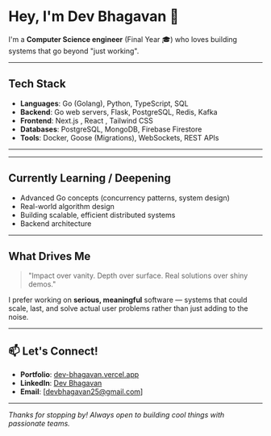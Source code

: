 # Hey, I'm Dev Bhagavan 👋


I'm a **Computer Science engineer** (Final Year 🎓) who loves building systems that go beyond "just working".

---

## Tech Stack

- **Languages**: Go (Golang), Python, TypeScript, SQL
- **Backend**: Go web servers, Flask, PostgreSQL, Redis, Kafka
- **Frontend**: Next.js , React , Tailwind CSS
- **Databases**: PostgreSQL, MongoDB, Firebase Firestore
- **Tools**: Docker, Goose (Migrations), WebSockets, REST APIs

---

---

##  Currently Learning / Deepening

- Advanced Go concepts (concurrency patterns, system design)
- Real-world algorithm design 
- Building scalable, efficient distributed systems
- Backend architecture

---

## What Drives Me

> "Impact over vanity. Depth over surface. Real solutions over shiny demos."

I prefer working on **serious, meaningful** software — systems that could scale, last, and solve actual user problems rather than just adding to the noise.

---

## 📫 Let's Connect!

- **Portfolio**: [dev-bhagavan.vercel.app](https://dev-bhagavan.vercel.app)
- **LinkedIn**: [Dev Bhagavan](https://www.linkedin.com/in/dev-bhagavan/)
- **Email**: [devbhagavan25@gmail.com]

---

_Thanks for stopping by! Always open to building cool things with passionate teams._
